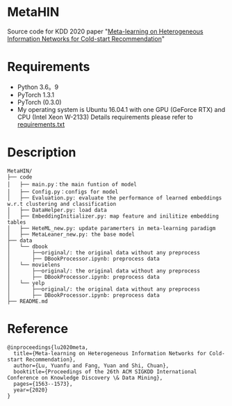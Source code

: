 # MetaHIN
Source code for KDD 2020 paper "[Meta-learning on Heterogeneous Information Networks for Cold-start Recommendation](https://yuanfulu.github.io/publication/KDD-MetaHIN.pdf)"


# Requirements

- Python 3.6。9
- PyTorch 1.3.1
- PyTorch (0.3.0)
- My operating system is Ubuntu 16.04.1 with one GPU (GeForce RTX) and CPU (Intel Xeon W-2133)
Details requirements please refer to [requirements.txt](https://github.com/rootlu/MetaHIN/blob/master/requirements.txt)

# Description

```
MetaHIN/
├── code
│   ├── main.py：the main funtion of model
│   ├── Config.py：configs for model
│   ├── Evaluation.py: evaluate the performance of learned embeddings w.r.t clustering and classification
│   ├── DataHelper.py: load data
│   ├── EmbeddingInitializer.py: map feature and inilitize embedding tables
│   ├── HeteML_new.py: update paramerters in meta-learning paradigm 
│   ├── MetaLeaner_new.py: the base model 
├── data
│   └── dbook
│       ├──original/: the original data without any preprocess
│       ├── DBookProcessor.ipynb: preprocess data 
│   └── movielens
│       ├──original/: the original data without any preprocess
│       ├── DBookProcessor.ipynb: preprocess data 
│   └── yelp
│       ├──original/: the original data without any preprocess
│       ├── DBookProcessor.ipynb: preprocess data 
├── README.md
```

# Reference

```
@inproceedings{lu2020meta,
  title={Meta-learning on Heterogeneous Information Networks for Cold-start Recommendation},
  author={Lu, Yuanfu and Fang, Yuan and Shi, Chuan},
  booktitle={Proceedings of the 26th ACM SIGKDD International Conference on Knowledge Discovery \& Data Mining},
  pages={1563--1573},
  year={2020}
}

```

